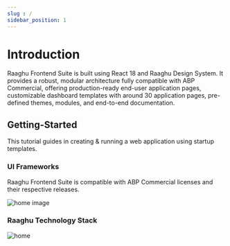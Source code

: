 ```yaml
---
slug : /
sidebar_position: 1
---
```


# Introduction

Raaghu Frontend Suite is built using React 18 and Raaghu Design System. It provides a robust, modular architecture fully compatible with ABP Commercial, offering production-ready end-user application pages, customizable dashboard templates with around 30 application pages, pre-defined themes, modules, and end-to-end documentation.

## Getting-Started

This tutorial guides in creating & running a web application using startup templates. 


###  UI Frameworks

Raaghu Frontend Suite is compatible with ABP Commercial licenses and their respective releases. 

![home image](https://raaghustorageaccount.blob.core.windows.net/raaghu-docs/home-1.png)


### Raaghu Technology Stack 

![home](https://raaghustorageaccount.blob.core.windows.net/raaghu-docs/home-2.png)
